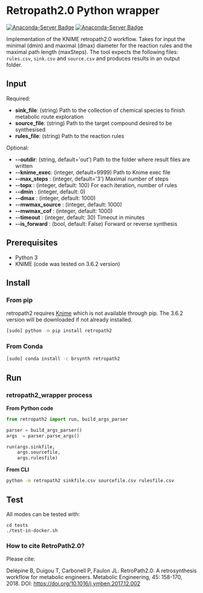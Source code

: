 # Retropath2.0 Python wrapper

[![Anaconda-Server Badge](https://anaconda.org/brsynth/retropath2_wrapper/badges/latest_release_date.svg)](https://anaconda.org/brsynth/retropath2_wrapper) [![Anaconda-Server Badge](https://anaconda.org/brsynth/retropath2_wrapper/badges/version.svg)](https://anaconda.org/brsynth/retropath2_wrapper)

Implementation of the KNIME retropath2.0 workflow. Takes for input the minimal (dmin) and maximal (dmax) diameter for the reaction rules and the maximal path length (maxSteps). The tool  expects the following files: `rules.csv`, `sink.csv` and `source.csv` and produces results in an output folder.

## Input

Required:
* **sink_file**: (string) Path to the collection of chemical species to finish metabolic route exploration
* **source_file**: (string) Path to the target compound desired to be synthesised
* **rules_file**: (string) Path to the reaction rules

Optional:
* **--outdir**: (string, default='out') Path to the folder where result files are written
* **--knime_exec**: (integer, default=9999) Path to Knime exec file
* **--max_steps** : (integer, default='3') Maximal number of steps
* **--topx** : (integer, default: 100) For each iteration, number of rules
* **--dmin** : (integer, default: 0)
* **--dmax** : (integer, default: 1000)
* **--mwmax_source** : (integer, default: 1000)
* **--mwmax_cof** : (integer, default: 1000)
* **--timeout** : (integer, default: 30) Timeout in minutes
* **--is_forward** : (bool, default: False) Forward or reverse synthesis


## Prerequisites

* Python 3
* KNIME (code was tested on 3.6.2 version)

## Install
### From pip
retropath2 requires [Knime](https://www.knime.com/) which is not available through pip. The 3.6.2 version will be downloaded if not already installed.
```sh
[sudo] python -m pip install retropath2
```
### From Conda
```sh
[sudo] conda install -c brsynth retropath2
```

## Run

### retropath2_wrapper process
**From Python code**
```python
from retropath2 import run, build_args_parser

parser = build_args_parser()
args  = parser.parse_args()

run(args.sinkfile,
    args.sourcefile,
    args.rulesfile)
```
**From CLI**
```sh
python -m retropath2 sinkfile.csv sourcefile.csv rulesfile.csv
```


## Test
All modes can be tested with:
```
cd tests
./test-in-docker.sh
```


### How to cite RetroPath2.0?
Please cite:

Delépine B, Duigou T, Carbonell P, Faulon JL. RetroPath2.0: A retrosynthesis workflow for metabolic engineers. Metabolic Engineering, 45: 158-170, 2018. DOI: https://doi.org/10.1016/j.ymben.2017.12.002

